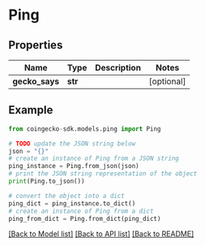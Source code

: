 # Ping


## Properties

Name | Type | Description | Notes
------------ | ------------- | ------------- | -------------
**gecko_says** | **str** |  | [optional] 

## Example

```python
from coingecko-sdk.models.ping import Ping

# TODO update the JSON string below
json = "{}"
# create an instance of Ping from a JSON string
ping_instance = Ping.from_json(json)
# print the JSON string representation of the object
print(Ping.to_json())

# convert the object into a dict
ping_dict = ping_instance.to_dict()
# create an instance of Ping from a dict
ping_from_dict = Ping.from_dict(ping_dict)
```
[[Back to Model list]](../README.md#documentation-for-models) [[Back to API list]](../README.md#documentation-for-api-endpoints) [[Back to README]](../README.md)


